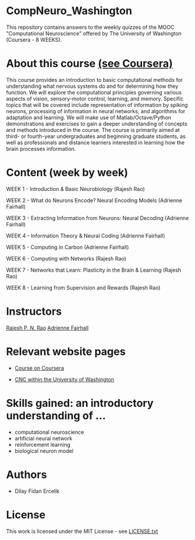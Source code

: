 # CompNeuro_Washington

This repository contains answers to the weekly quizzes of the MOOC "Computational Neuroscience" offered by The University of Washington (Coursera - 8 WEEKS). 

# About this course [(see Coursera)](https://www.coursera.org/learn/computational-neuroscience)

This course provides an introduction to basic computational methods for understanding what nervous systems do and for determining how they function. We will explore the computational principles governing various aspects of vision, sensory-motor control, learning, and memory. Specific topics that will be covered include representation of information by spiking neurons, processing of information in neural networks, and algorithms for adaptation and learning. We will make use of Matlab/Octave/Python demonstrations and exercises to gain a deeper understanding of concepts and methods introduced in the course. The course is primarily aimed at third- or fourth-year undergraduates and beginning graduate students, as well as professionals and distance learners interested in learning how the brain processes information.

# Content (week by week)

WEEK 1 - Introduction & Basic Neurobiology (Rajesh Rao)

WEEK 2 - What do Neurons Encode? Neural Encoding Models (Adrienne Fairhall)

WEEK 3 - Extracting Information from Neurons: Neural Decoding (Adrienne Fairhall)

WEEK 4 - Information Theory & Neural Coding (Adrienne Fairhall)

WEEK 5 - Computing in Carbon (Adrienne Fairhall)

WEEK 6 - Computing with Networks (Rajesh Rao)

WEEK 7 - Networks that Learn: Plasticity in the Brain & Learning (Rajesh Rao)

WEEK 8 - Learning from Supervision and Rewards (Rajesh Rao)


# Instructors

[Rajesh P. N. Rao](https://www.rajeshpnrao.com/)
[Adrienne Fairhall](https://depts.washington.edu/neurogrd/people/faculty/adrienne-fairhall/)


# Relevant website pages

- [Course on Coursera](https://www.coursera.org/learn/computational-neuroscience)

- [CNC within the University of Washington](https://cneuro-web01.s.uw.edu/)


# Skills gained: an introductory understanding of ...

- computational neuroscience
- artificial neural network
- reinforcement learning
- biological neuron model


# Authors
- Dilay Fidan Ercelik 

# License
This work is licensed under the MIT License - see [LICENSE.txt](https://github.com/dilayercelik/CompNeuro_Washington/blob/master/LICENSE.txt)
